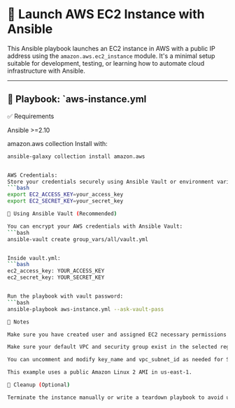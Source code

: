 # 🚀 Launch AWS EC2 Instance with Ansible

This Ansible playbook launches an EC2 instance in AWS with a public IP address using the `amazon.aws.ec2_instance` module. It's a minimal setup suitable for development, testing, or learning how to automate cloud infrastructure with Ansible.

---

## 📄 Playbook: `aws-instance.yml


✅ Requirements

Ansible >=2.10

amazon.aws collection
Install with:
```bash
ansible-galaxy collection install amazon.aws


AWS Credentials:
Store your credentials securely using Ansible Vault or environment variables.
```bash
export EC2_ACCESS_KEY=your_access_key
export EC2_SECRET_KEY=your_secret_key

🔐 Using Ansible Vault (Recommended)

You can encrypt your AWS credentials with Ansible Vault:
```bash
ansible-vault create group_vars/all/vault.yml


Inside vault.yml:
```bash
ec2_access_key: YOUR_ACCESS_KEY
ec2_secret_key: YOUR_SECRET_KEY


Run the playbook with vault password:
```bash
ansible-playbook aws-instance.yml --ask-vault-pass

📍 Notes

Make sure you have created user and assigned EC2 necessary permissions for above playbook to work.

Make sure your default VPC and security group exist in the selected region.

You can uncomment and modify key_name and vpc_subnet_id as needed for SSH access or custom networking.

This example uses a public Amazon Linux 2 AMI in us-east-1.

🧹 Cleanup (Optional)

Terminate the instance manually or write a teardown playbook to avoid unexpected AWS charges.
